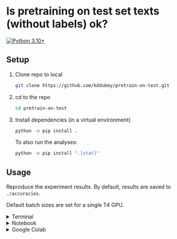# Is pretraining on test set texts (without labels) ok?

[![Python 3.10+](https://img.shields.io/badge/python-3.10+-blue.svg?logo=python&style=for-the-badge)](https://www.python.org/downloads/release/python-3100/)


## Setup

1. Clone repo to local

   ```bash
   git clone https://github.com/kddubey/pretrain-on-test.git
   ```

2. cd to the repo

   ```bash
   cd pretrain-on-test
   ```

3. Install dependencies (in a virtual environment)

   ```bash
   python -m pip install .
   ```

   To also run the analyses:

   ```bash
   python -m pip install ".[stat]"
   ```


## Usage

Reproduce the experiment results. By default, results are saved to `./accuracies`.

Default batch sizes are set for a single T4 GPU.

<details>
<summary>Terminal</summary>

```bash
python run.py --lm_type bert | tee run.log
```

For 1 minute, CPU-friendly, local tests:

```bash
python run.py \
--lm_type bert \
--dataset_names ag_news \
--num_subsamples 1 \
--num_train 10 \
--num_test 10 \
--num_train_epochs_classification 1 \
--num_train_epochs_pretrain 1 \
--per_device_train_batch_size_pretrain 4 \
--per_device_train_batch_size_classification 4 \
--per_device_eval_batch_size_classification 4
```

</details>


<details>
<summary>Notebook</summary>

The stdout for terminal runs is quite verbose. For minimal but sufficient info, run this
in a notebook.

```python
from run import run, Experiment

experiment = Experiment(lm_type="bert")
run(experiment)
```

For quick, CPU-friendly, local tests:

```python
from run import run, Experiment

experiment = Experiment(
    lm_type="bert",
    dataset_names=["ag_news"],
    num_subsamples=1,
    num_train=10,
    num_test=10,
    num_train_epochs_classification=1,
    num_train_epochs_pretrain=1,
    per_device_train_batch_size_pretrain=4,
    per_device_train_batch_size_classification=4,
    per_device_eval_batch_size_classification=4,
)

run(experiment)
```

</details>


<details>
<summary>Google Colab</summary>

See [this
notebook](https://github.com/kddubey/pretrain-on-test/blob/main/google_colab.ipynb).

</details>
